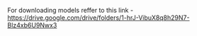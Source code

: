 For downloading models reffer to this link - https://drive.google.com/drive/folders/1-hrJ-VibuX8q8h29N7-Blz4xb6U9Nwx3
